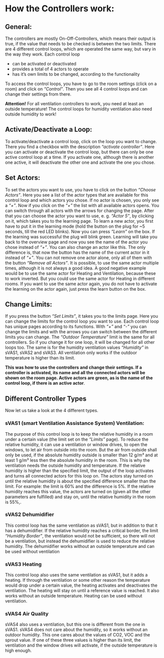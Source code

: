 # How the Controllers work:
## General:
The controllers are mostly On-Off-Controllers, which means their output is true, if the value that needs to be checked is between the two limits. There are 4 different control loops, which are operated the same way, but vary in the way they work. Each control loop 
  * can be activated or deactivated
  * provides a total of 4 actors to operate
  * has it’s own limits to be changed, according to the functionality

To access the control loops, you have to go to the room settings (click on a room) and click on *“Control”*. Then you see all 4 control loops and can change their settings from there.

**Attention!** For all ventilation controllers to work, you need at least an outside temperature! The control loops for humidity ventilation also need outside humidity to work!
## Activate/Deactivate a Loop:
To activate/deactivate a control loop, click on the loop you want to change. There you find a checkbox with the description *“activate controller”*. Here you can activate or deactivate the control loop, but there can only be one active control loop at a time. If you activate one, although there is another one active, it will deactivate the other one and activate the one you chose.
## Set Actors:
To set the actors you want to use, you have to click on the button *“Choose Actors”*. Here you see a list of the actor types that are available for this control loop and which actors you chose. If no actor is chosen, you only see a *“+”*. Now if you click on the *“+”* the list with all available actors opens. You can switch through all actors with the arrows for changing the page. After that you can choose the actor you want to use, e. g. *“Actor 5”*, by clicking on it, which takes you to the learning page. To learn a new actor, you first have to put it in the learning mode (hold the button on the plug for ~5 seconds, till the red LED blinks). Now you can press *“Learn”* on the box. If the learning was successful the plug will blink green. Learning will take you back to the overview page and now you see the name of the actor you chose instead of *“+”*.  You can also change an actor like this. The only difference is, that now the button has the name of the current actor in it instead of *“+”*. You can not remove one actor alone, only all of them with the button *“Remove all Actors”*. It is possible, to use the same actor multiple times, although it is not always a good idea. A good negative example would be to use the same actor for Heating and Ventilation, because these to work inverted. But you could use the same actor for Heating in different rooms. If you want to use the same actor again, you do not have to activate the learning on the actor again, just press the learn button on the box.
## Change Limits:
If you press the button *“Set Limits”*, it takes you to the limits page. Here you can change the limits for the control loop you want to use. Each control loop has unique pages according to its functions. With *“+”* and *“-”* you can change the limits and with the arrows you can switch between the different limits you can change. The *“Outdoor Temperature”* limit is the same for all controllers. So if you change it for one loop, it will be changed for all other loops too. The same is for the humidity  ventilation values *“Humidity”* in sVAS1, sVAS2 and sVAS3. All ventilation only works if the outdoor temperature is higher than its limit. 

**This was how to use the controllers and change their settings. If a controller is activated, its name and all the connected actors will be shown on the room page. Active actors are green, as is the name of the control loop, if there is an active actor**.

## Different Controller Types
Now let us take a look at the 4 different types.
### sVAS1 (smart Ventilation Assistance System) Ventilation:
The purpose of this control loop is to keep the relative humidity in a room under a certain value (the limit set on the *“Limits”* page). To reduce the relative humidity, it can use a ventilation or window drives, to open the windows, to let air from outside into the room. But the air from outside shall only be used, if the absolute humidity outside is smaller than 12 g/m³ and at least 1 g/m³ less then the absolute humidity in the room. This is why the ventilation needs the outside humidity and temperature. If the relative humidity is higher than the specified limit, the output of the loop activates and turns all connected actors for this loop on. The actors stay turned on until the relative humidity is about the specified difference smaller than the limit. For example: the limit is 60% and the difference is 5%. If the relative humidity reaches this value, the actors are turned on (given all the other parameters are fulfilled) and stay on, until the relative humidity in the room is 55%,.
### sVAS2 Dehumidifier
This control loop has the same ventilation as sVAS1, but in addition to that it has a dehumidifier. If the relative humidity reaches a critical border, the limit *“Humidity Border”*, the ventilation would not be sufficient, so there will not be a ventilation, but instead the dehumidifier is used to reduce the relative humidity. The dehumidifier works without an outside temperature and can be used without ventilation
### sVAS3 Heating
This control loop also uses the same ventilation as sVAS1, but it adds a heating. If through the ventilation or some other reason the temperature would drop under a certain value, the heating activates and deactivates the ventilation. The heating will stay on until a reference value is reached. It also works without an outside temperature. Heating can be used without ventilation.
### sVAS4 Air Quality
sVAS4 also uses a ventilation, but this one is different from the one in sVAS1. sVAS4 does not care about the humidity, so it works without an outdoor humidity. This one cares about the values of CO2, VOC and the sprout value. If one of these three values is higher than its limit, the ventilation and the window drives will activate, if the outside temperature is high enough.